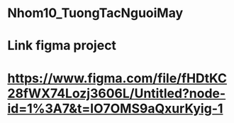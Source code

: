 # Nhom10_TuongTacNguoiMay
# Link figma project
# https://www.figma.com/file/fHDtKC28fWX74Lozj3606L/Untitled?node-id=1%3A7&t=lO7OMS9aQxurKyig-1
